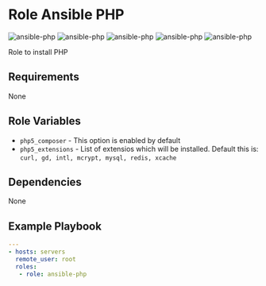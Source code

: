 Role Ansible PHP
=========

![ansible-php](https://img.shields.io/github/issues/spy86/ansible-php.svg) ![ansible-php](https://img.shields.io/github/forks/spy86/ansible-php.svg) ![ansible-php](https://img.shields.io/github/stars/spy86/ansible-php.svg) ![ansible-php](https://img.shields.io/github/license/spy86/ansible-php.svg) ![ansible-php](https://img.shields.io/twitter/url/https/github.com/spy86/ansible-php.svg?style=social)

Role to install PHP

Requirements
------------
None

Role Variables
--------------

- `php5_composer` - This option is enabled by default
- `php5_extensions` - List of extensios which will be installed. Default this is: `curl, gd, intl, mcrypt, mysql, redis, xcache`

Dependencies
------------

None

Example Playbook
----------------

```yaml
---
- hosts: servers
  remote_user: root
  roles:
   - role: ansible-php

```

